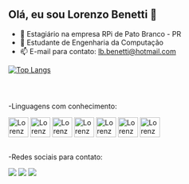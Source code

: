 ## Olá, eu sou Lorenzo Benetti 👋

- 🔭 Estagiário na empresa RPi de Pato Branco - PR
- 🌱 Estudante de Engenharia da Computação
- 📫 E-mail para contato: lb.benetti@hotmail.com

[![Top Langs](https://github-readme-stats.vercel.app/api/top-langs/?username=anuraghazra&layout=donut)](https://github.com/anuraghazra/github-readme-stats)

<header>
  <link rel="stylesheet" type='text/css' href="https://cdn.jsdelivr.net/gh/devicons/devicon@latest/devicon.min.css" />
</header>

-Linguagens com conhecimento: 

<div style="display: inline_block">
	<img align="center" alt= "Lorenzo-C" height="40" width="40" src="https://cdn.jsdelivr.net/gh/devicons/devicon@latest/icons/c/c-original.svg" />
  <img align="center" alt= "Lorenzo-JS" height="40" width="40" src="https://cdn.jsdelivr.net/gh/devicons/devicon@latest/icons/javascript/javascript-plain.svg" />
  <img align="center" alt= "Lorenzo-HTML" height="40" width="40" src="https://cdn.jsdelivr.net/gh/devicons/devicon@latest/icons/html5/html5-original-wordmark.svg" />
  <img align="center" alt= "Lorenzo-JAVA" height="40" width="40" src="https://cdn.jsdelivr.net/gh/devicons/devicon@latest/icons/java/java-original-wordmark.svg" />
  <img align="center" alt= "Lorenzo-REACT" height="40" width="40" src="https://cdn.jsdelivr.net/gh/devicons/devicon@latest/icons/react/react-original-wordmark.svg" />
  <img align="center" alt= "Lorenzo-TS" height="40" width="40" src="https://cdn.jsdelivr.net/gh/devicons/devicon@latest/icons/typescript/typescript-original.svg" />
  <img align="center" alt= "Lorenzo-C" height="40" width="40" src="https://cdn.jsdelivr.net/gh/devicons/devicon@latest/icons/postgresql/postgresql-original-wordmark.svg" />
</div> <br>

-Redes sociais para contato:
<div> 
  <a href = "https://www.instagram.com/lorenzo_bntti/" target = "_blank"><img src = "https://img.shields.io/badge/Instagram-E4405F?style=for-the-badge&logo=instagram&logoColor=white" target="_blank"></a>
  <a href = "https://www.linkedin.com/in/lorenzo-benetti-371a8728a/" target = "_blank"><img src = "https://img.shields.io/badge/LinkedIn-0077B5?style=for-the-badge&logo=linkedin&logoColor=white" target="_blank"></a>
  <a href = "#" target = "_blank"><img src = "https://img.shields.io/badge/Gmail-D14836?style=for-the-badge&logo=gmail&logoColor=white" target="_blank"></a>
</div>
